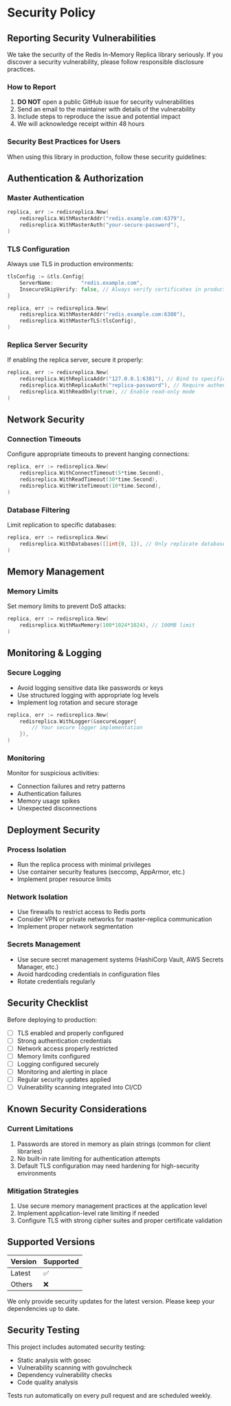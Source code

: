 # Security Policy

## Reporting Security Vulnerabilities

We take the security of the Redis In-Memory Replica library seriously. If you discover a security vulnerability, please follow responsible disclosure practices.

### How to Report

1. **DO NOT** open a public GitHub issue for security vulnerabilities
2. Send an email to the maintainer with details of the vulnerability
3. Include steps to reproduce the issue and potential impact
4. We will acknowledge receipt within 48 hours

### Security Best Practices for Users

When using this library in production, follow these security guidelines:

## Authentication & Authorization

### Master Authentication
```go
replica, err := redisreplica.New(
    redisreplica.WithMasterAddr("redis.example.com:6379"),
    redisreplica.WithMasterAuth("your-secure-password"),
)
```

### TLS Configuration
Always use TLS in production environments:
```go
tlsConfig := &tls.Config{
    ServerName:         "redis.example.com",
    InsecureSkipVerify: false, // Always verify certificates in production
}

replica, err := redisreplica.New(
    redisreplica.WithMasterAddr("redis.example.com:6380"),
    redisreplica.WithMasterTLS(tlsConfig),
)
```

### Replica Server Security
If enabling the replica server, secure it properly:
```go
replica, err := redisreplica.New(
    redisreplica.WithReplicaAddr("127.0.0.1:6381"), // Bind to specific interface
    redisreplica.WithReplicaAuth("replica-password"), // Require authentication
    redisreplica.WithReadOnly(true), // Enable read-only mode
)
```

## Network Security

### Connection Timeouts
Configure appropriate timeouts to prevent hanging connections:
```go
replica, err := redisreplica.New(
    redisreplica.WithConnectTimeout(5*time.Second),
    redisreplica.WithReadTimeout(30*time.Second),
    redisreplica.WithWriteTimeout(10*time.Second),
)
```

### Database Filtering
Limit replication to specific databases:
```go
replica, err := redisreplica.New(
    redisreplica.WithDatabases([]int{0, 1}), // Only replicate databases 0 and 1
)
```

## Memory Management

### Memory Limits
Set memory limits to prevent DoS attacks:
```go
replica, err := redisreplica.New(
    redisreplica.WithMaxMemory(100*1024*1024), // 100MB limit
)
```

## Monitoring & Logging

### Secure Logging
- Avoid logging sensitive data like passwords or keys
- Use structured logging with appropriate log levels
- Implement log rotation and secure storage

```go
replica, err := redisreplica.New(
    redisreplica.WithLogger(&secureLogger{
        // Your secure logger implementation
    }),
)
```

### Monitoring
Monitor for suspicious activities:
- Connection failures and retry patterns
- Authentication failures
- Memory usage spikes
- Unexpected disconnections

## Deployment Security

### Process Isolation
- Run the replica process with minimal privileges
- Use container security features (seccomp, AppArmor, etc.)
- Implement proper resource limits

### Network Isolation
- Use firewalls to restrict access to Redis ports
- Consider VPN or private networks for master-replica communication
- Implement proper network segmentation

### Secrets Management
- Use secure secret management systems (HashiCorp Vault, AWS Secrets Manager, etc.)
- Avoid hardcoding credentials in configuration files
- Rotate credentials regularly

## Security Checklist

Before deploying to production:

- [ ] TLS enabled and properly configured
- [ ] Strong authentication credentials
- [ ] Network access properly restricted
- [ ] Memory limits configured
- [ ] Logging configured securely
- [ ] Monitoring and alerting in place
- [ ] Regular security updates applied
- [ ] Vulnerability scanning integrated into CI/CD

## Known Security Considerations

### Current Limitations
1. Passwords are stored in memory as plain strings (common for client libraries)
2. No built-in rate limiting for authentication attempts
3. Default TLS configuration may need hardening for high-security environments

### Mitigation Strategies
1. Use secure memory management practices at the application level
2. Implement application-level rate limiting if needed
3. Configure TLS with strong cipher suites and proper certificate validation

## Supported Versions

| Version | Supported          |
| ------- | ------------------ |
| Latest  | :white_check_mark: |
| Others  | :x:                |

We only provide security updates for the latest version. Please keep your dependencies up to date.

## Security Testing

This project includes automated security testing:
- Static analysis with gosec
- Vulnerability scanning with govulncheck
- Dependency vulnerability checks
- Code quality analysis

Tests run automatically on every pull request and are scheduled weekly.